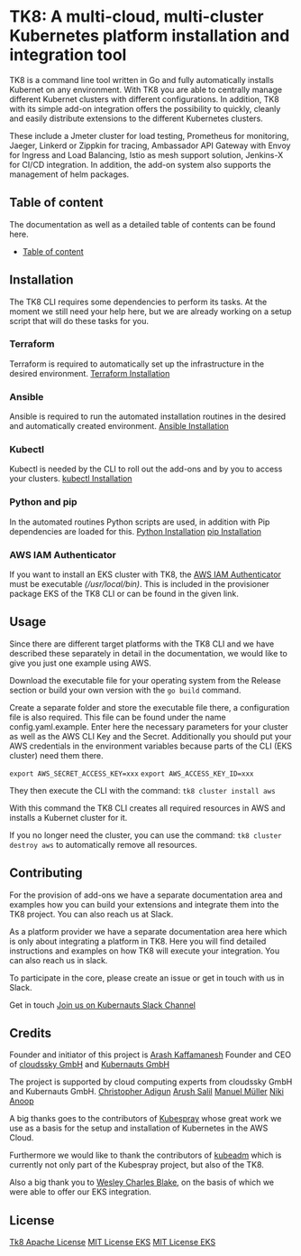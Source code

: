 # TK8: A multi-cloud, multi-cluster Kubernetes platform installation and integration tool

TK8 is a command line tool written in Go and fully automatically installs Kubernet on any environment. With TK8 you are able to centrally manage different Kubernet clusters with different configurations. In addition, TK8 with its simple add-on integration offers the possibility to quickly, cleanly and easily distribute extensions to the different Kubernetes clusters.

These include a Jmeter cluster for load testing, Prometheus for monitoring, Jaeger, Linkerd or Zippkin for tracing, Ambassador API Gateway with Envoy for Ingress and Load Balancing, Istio as mesh support solution, Jenkins-X for CI/CD integration. In addition, the add-on system also supports the management of helm packages.

## Table of content

The documentation as well as a detailed table of contents can be found here.

* [Table of content](docs/en/SUMMARY.md)

## Installation

The TK8 CLI requires some dependencies to perform its tasks.
At the moment we still need your help here, but we are already working on a setup script that will do these tasks for you.

### Terraform

Terraform is required to automatically set up the infrastructure in the desired environment.
[Terraform Installation](https://www.terraform.io/intro/getting-started/install.html)

### Ansible

Ansible is required to run the automated installation routines in the desired and automatically created environment.
[Ansible Installation](https://docs.ansible.com/ansible/2.5/installation_guide/intro_installation.html#installing-the-control-machine)

### Kubectl

Kubectl is needed by the CLI to roll out the add-ons and by you to access your clusters.
[kubectl Installation](https://kubernetes.io/docs/tasks/tools/install-kubectl/)

### Python and pip

In the automated routines Python scripts are used, in addition with Pip dependencies are loaded for this.
[Python Installation](https://www.python.org/downloads/)
[pip Installation](https://pip.pypa.io/en/stable/installing/)

### AWS IAM Authenticator

If you want to install an EKS cluster with TK8, the [AWS IAM Authenticator](https://github.com/kubernetes-sigs/aws-iam-authenticator) must be executable _(/usr/local/bin)_. This is included in the provisioner package EKS of the TK8 CLI or can be found in the given link.

## Usage

Since there are different target platforms with the TK8 CLI and we have described these separately in detail in the documentation, we would like to give you just one example using AWS.

Download the executable file for your operating system from the Release section or build your own version with the `go build` command.

Create a separate folder and store the executable file there, a configuration file is also required. This file can be found under the name config.yaml.example. Enter here the necessary parameters for your cluster as well as the AWS CLI Key and the Secret. Additionally you should put your AWS credentials in the environment variables because parts of the CLI (EKS cluster) need them there.

`export AWS_SECRET_ACCESS_KEY=xxx`
`export AWS_ACCESS_KEY_ID=xxx`

They then execute the CLI with the command:
`tk8 cluster install aws`

With this command the TK8 CLI creates all required resources in AWS and installs a Kubernet cluster for it.

If you no longer need the cluster, you can use the command:
`tk8 cluster destroy aws`
to automatically remove all resources.

## Contributing

For the provision of add-ons we have a separate documentation area and examples how you can build your extensions and integrate them into the TK8 project. You can also reach us at Slack.

As a platform provider we have a separate documentation area here which is only about integrating a platform in TK8. Here you will find detailed instructions and examples on how TK8 will execute your integration. You can also reach us in slack.

To participate in the core, please create an issue or get in touch with us in Slack.

Get in touch
[Join us on Kubernauts Slack Channel](https://kubernauts-slack-join.herokuapp.com/)

## Credits

Founder and initiator of this project is [Arash Kaffamanesh](https://github.com/arashkaffamanesh) Founder and CEO of [cloudssky GmbH](https://cloudssky.com/de/) and [Kubernauts GmbH](https://kubernauts.de/en/home/)

The project is supported by cloud computing experts from cloudssky GmbH and Kubernauts GmbH.
[Christopher Adigun](https://github.com/infinitydon)
[Arush Salil](https://github.com/arush-sal)
[Manuel Müller](https://github.com/MuellerMH)
[Niki](https://github.com/niki-1905)
[Anoop](https://github.com/anoopl)

A big thanks goes to the contributors of [Kubespray](https://github.com/kubernetes-incubator/kubespray) whose great work we use as a basis for the setup and installation of Kubernetes in the AWS Cloud.

Furthermore we would like to thank the contributors of [kubeadm](https://github.com/kubernetes/kubernetes/tree/master/cmd/kubeadm) which is currently not only part of the Kubespray project, but also of the TK8.

Also a big thank you to [Wesley Charles Blake](https://github.com/WesleyCharlesBlake), on the basis of which we were able to offer our EKS integration.

## License

[Tk8 Apache License](LICENSE)
[MIT License EKS](https://github.com/kubernauts/tk8eks/blob/master/LICENSE-Wesley-Charles-Blake)
[MIT License EKS](https://github.com/kubernauts/tk8eks/blob/master/LICENSE)

